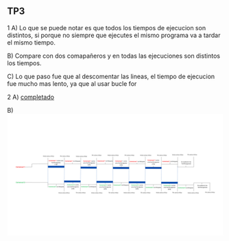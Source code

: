 ## TP3
1 A) Lo que se puede notar es que todos los tiempos de ejecucion son distintos, si porque no siempre que ejecutes el mismo programa va a tardar el mismo tiempo.

B) Compare con dos comapañeros y en todas las ejecuciones son distintos los tiempos.

C) Lo que paso fue que al descomentar las lineas, el tiempo de ejecucion fue mucho mas lento, ya que al usar bucle for
 
2 A)
<a href="./punto2/con_race_condition.c">completado</a>

 B) 
 <img src="330632136-259217cb-209c-4a70-93e9-51557d766f6c.png">